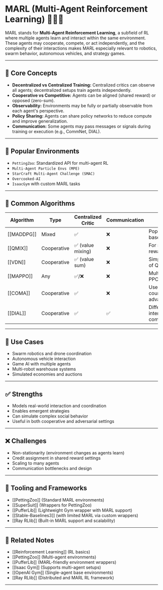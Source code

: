 # MARL (Multi-Agent Reinforcement Learning) 🤖🤝🤖

MARL stands for **Multi-Agent Reinforcement Learning**, a subfield of RL where multiple agents learn and interact within the same environment. These agents may cooperate, compete, or act independently, and the complexity of their interactions makes MARL especially relevant to robotics, swarm behavior, autonomous vehicles, and strategy games.

---

## 🧠 Core Concepts

- **Decentralized vs Centralized Training:** Centralized critics can observe all agents; decentralized setups train agents independently.
- **Cooperative vs Competitive:** Agents can be aligned (shared reward) or opposed (zero-sum).
- **Observability:** Environments may be fully or partially observable from each agent's perspective.
- **Policy Sharing:** Agents can share policy networks to reduce compute and improve generalization.
- **Communication:** Some agents may pass messages or signals during training or execution (e.g., CommNet, DIAL).

---

## 🧪 Popular Environments

- `PettingZoo`: Standardized API for multi-agent RL
- `Multi-Agent Particle Envs (MPE)`
- `StarCraft Multi-Agent Challenge (SMAC)`
- `Overcooked-AI`
- `IsaacGym` with custom MARL tasks

---

## 🧠 Common Algorithms

| Algorithm      | Type           | Centralized Critic | Communication | Notes |
|----------------|----------------|---------------------|----------------|-------|
| [[MADDPG]]         | Mixed          | ✅                  | ❌             | Popular baseline |
| [[QMIX]]           | Cooperative    | ✅ (value mixing)   | ❌             | For shared reward |
| [[VDN]]            | Cooperative    | ✅ (value sum)      | ❌             | Simpler variant of QMIX |
| [[MAPPO]]          | Any            | ✅/❌               | ❌             | Multi-agent PPO variant |
| [[COMA]]           | Cooperative    | ✅                  | ❌             | Uses counterfactual advantage |
| [[DIAL]]           | Cooperative    | ✅                  | ✅             | Differentiable inter-agent communication |

---

## 🔁 Use Cases

- Swarm robotics and drone coordination
- Autonomous vehicle interaction
- Game AI with multiple agents
- Multi-robot warehouse systems
- Simulated economies and auctions

---

## ✅ Strengths

- Models real-world interaction and coordination
- Enables emergent strategies
- Can simulate complex social behavior
- Useful in both cooperative and adversarial settings

---

## ❌ Challenges

- Non-stationarity (environment changes as agents learn)
- Credit assignment in shared reward settings
- Scaling to many agents
- Communication bottlenecks and design

---

## 🔗 Tooling and Frameworks

- [[PettingZoo]] (Standard MARL environments)
- [[SuperSuit]] (Wrappers for PettingZoo)
- [[PufferLib]] (Lightweight Gym wrapper with MARL support)
- [[Stable-Baselines3]] (with limited MARL via custom wrappers)
- [[Ray RLlib]] (Built-in MARL support and scalability)

---

## 🧩 Related Notes

- [[Reinforcement Learning]] (RL basics)
- [[PettingZoo]] (Multi-agent environments)
- [[PufferLib]] (MARL-friendly environment wrappers)
- [[Isaac Gym]] (Supports multi-agent setups)
- [[OpenAI Gym]] (Single-agent base environments)
- [[Ray RLlib]] (Distributed and MARL RL framework)

---
